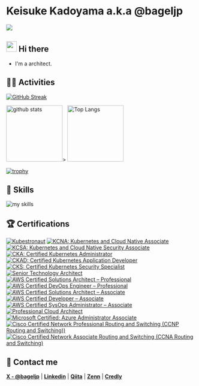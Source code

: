 # Keisuke Kadoyama a.k.a @bageljp

<!-- 1. プロフィール -->
<div align="left">
  <img src="https://komarev.com/ghpvc/?username=bageljp" />
</div>

## <img src="https://media.giphy.com/media/hvRJCLFzcasrR4ia7z/giphy.gif" width="28"> Hi there

- I'm a architect.

<!-- 2. GitHub Activity -->
## 🏃‍♀️ Activities

  [![GitHub Streak](https://streak-stats.demolab.com/?user=bageljp)](https://git.io/streak-stats)

<p aline="left">
  <img alt="github stats" height="150px" src="https://github-readme-stats.vercel.app/api?username=bageljp&theme=onedark&show_icons=true" />>
  <img alt="Top Langs" height="150px" src="https://github-readme-stats.vercel.app/api/top-langs/?username=bageljp&theme=onedark&layout=compact" />
</p>

[![trophy](https://github-profile-trophy.vercel.app/?username=bageljp&theme=onedark&column=7
)](https://github.com/ryo-ma/github-profile-trophy)

<!-- 3. Skills -->
<!-- アイコンの選択肢一覧：https://arc.net/l/quote/zizyykfh -->
## 🌱 Skills
<img alt="my skills" src="https://skillicons.dev/icons?theme=dark&perline=12&i=aws,azure,gcp,terraform,docker,kubernetes,python,ruby,php,ts,bash,github,linux,redhat,debian,ubuntu,windows,kafka,nginx,mysql,postgres,prometheus,gradle,vim" />

<!-- 4. 資格 -->
## 🏆 Certifications

[![Kubestronaut](https://images.credly.com/size/110x110/images/cd6c6449-6814-4613-a2d3-13cf4ac5be4f/image.png)](https://www.credly.com/badges/269df9dc-1151-43a9-b2e7-316a9c3f5124 "Kubestronaut")
[![KCNA: Kubernetes and Cloud Native Associate](https://images.credly.com/size/110x110/images/f28f1d88-428a-47f6-95b5-7da1dd6c1000/KCNA_badge.png)](https://www.credly.com/badges/ff8475c1-dd4a-462d-9440-573da1e9c588 "KCNA: Kubernetes and Cloud Native Associate")
[![KCSA: Kubernetes and Cloud Native Security Associate](https://images.credly.com/size/110x110/images/67dd8a95-8876-4051-9cb9-3d97c204f85a/image.png)](https://www.credly.com/badges/7523a4af-ddc8-4d10-8add-dc3d06a58f57 "KCSA: Kubernetes and Cloud Native Security Associate")
[![CKA: Certified Kubernetes Administrator](https://images.credly.com/size/110x110/images/8b8ed108-e77d-4396-ac59-2504583b9d54/cka_from_cncfsite__281_29.png)](https://www.credly.com/badges/442cbbd0-d7f8-4ecc-bada-2711820884e4 "CKA: Certified Kubernetes Administrator")
[![CKAD: Certified Kubernetes Application Developer](https://images.credly.com/size/110x110/images/cc8adc83-1dc6-4d57-8e20-22171247e052/blob)](https://www.credly.com/badges/4b4f5b35-1db3-42e9-b42c-38fa9d2ff1f5 "CKAD: Certified Kubernetes Application Developer")
[![CKS: Certified Kubernetes Security Specialist](https://images.credly.com/size/110x110/images/9945dfcb-1cca-4529-85e6-db1be3782210/kubernetes-security-specialist-logo2.png)](https://www.credly.com/badges/6eb75c51-b453-43a7-bf24-adc4bb783634 "CKS: Certified Kubernetes Security Specialist")
[![Senior Technology Architect](https://images.credly.com/size/110x110/images/6fa5594b-2554-43a9-84ad-f4012caa6488/image.png)](https://www.credly.com/badges/5da1cf67-b34a-4616-9def-079dbe4a8904 "Senior Technology Architect")
[![AWS Certified Solutions Architect – Professional](https://images.credly.com/size/110x110/images/2d84e428-9078-49b6-a804-13c15383d0de/image.png)](https://www.credly.com/badges/626d0009-5f76-4037-93fa-0d7949642af4 "AWS Certified Solutions Architect – Professional")
[![AWS Certified DevOps Engineer – Professional](https://images.credly.com/size/110x110/images/bd31ef42-d460-493e-8503-39592aaf0458/image.png)](https://www.credly.com/badges/fb696357-6ea6-47bf-8ad3-87d786150311 "AWS Certified DevOps Engineer – Professional")
[![AWS Certified Solutions Architect – Associate](https://images.credly.com/size/110x110/images/0e284c3f-5164-4b21-8660-0d84737941bc/image.png)](https://www.credly.com/badges/f1fa0a8a-f4db-4b95-b9ea-eb853adb2d80 "AWS Certified Solutions Architect – Associate")
[![AWS Certified Developer – Associate](https://images.credly.com/size/110x110/images/b9feab85-1a43-4f6c-99a5-631b88d5461b/image.png)](https://www.credly.com/badges/a3b47e6c-aa18-4ead-9841-cdc7e1fa9459 "AWS Certified Developer – Associate")
[![AWS Certified SysOps Administrator – Associate](https://images.credly.com/size/110x110/images/f0d3fbb9-bfa7-4017-9989-7bde8eaf42b1/image.png)](https://www.credly.com/badges/b9b9601c-1554-4e17-ae8c-32616a1454ae "AWS Certified SysOps Administrator – Associate")
[![Professional Cloud Architect](https://images.credly.com/size/110x110/images/d96faaa1-8c14-4d2d-8927-46f33ccf4523/image.png)](https://www.credly.com/badges/4d0f335a-1614-4e99-9282-54f59730517b "Professional Cloud Architect")
[![Microsoft Certified: Azure Administrator Associate](https://images.credly.com/size/110x110/images/336eebfc-0ac3-4553-9a67-b402f491f185/azure-administrator-associate-600x600.png)](https://www.credly.com/badges/f0fde14e-72e6-4e75-9766-a0d1a21cc5a3 "Microsoft Certified: Azure Administrator Associate")
[![Cisco Certified Network Professional Routing and Switching (CCNP Routing and Switching))](https://images.credly.com/size/110x110/images/706353b7-3a49-4e7b-80d6-ce80a597f580/cisco_ccnp_R_26S.png)](https://www.credly.com/badges/981567a5-f83d-4a5b-9d17-892da50fa1ee "Cisco Certified Network Professional Routing and Switching (CCNP Routing and Switching)")
[![Cisco Certified Network Associate Routing and Switching (CCNA Routing and Switching)](https://images.credly.com/size/110x110/images/a31c0301-ff96-4cee-9435-0a4b40ce6e66/cisco_ccna_R_26S.png)](https://www.credly.com/badges/7ad5fb22-7539-4c6c-9c53-a1743fad88e9 "Cisco Certified Network Associate Routing and Switching (CCNA Routing and Switching)")

## 📨 Contact me

**[X - @bageljp](https://twitter.com/bageljp)** | **[Linkedin](https://www.linkedin.com/in/keisuke-kadoyama/)** | **[Qiita](https://qiita.com/bageljp@github)** | **[Zenn](https://zenn.dev/keisukek)** | **[Credly](https://www.credly.com/users/keisuke-kadoyama)**
